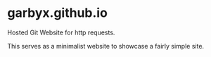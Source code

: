 # garbyx.github.io
Hosted Git Website for http requests.

This serves as a minimalist website to showcase a fairly simple site.
